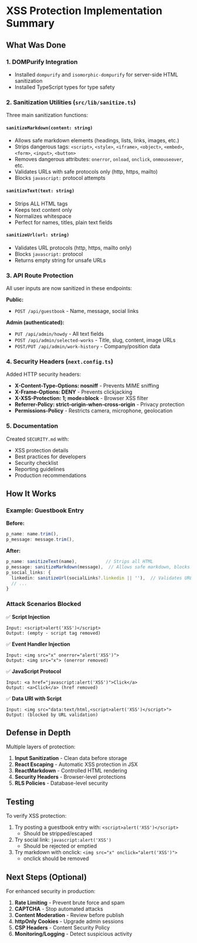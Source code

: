 # XSS Protection Implementation Summary

## What Was Done

### 1. DOMPurify Integration
- Installed `dompurify` and `isomorphic-dompurify` for server-side HTML sanitization
- Installed TypeScript types for type safety

### 2. Sanitization Utilities (`src/lib/sanitize.ts`)

Three main sanitization functions:

#### `sanitizeMarkdown(content: string)`
- Allows safe markdown elements (headings, lists, links, images, etc.)
- Strips dangerous tags: `<script>`, `<style>`, `<iframe>`, `<object>`, `<embed>`, `<form>`, `<input>`, `<button>`
- Removes dangerous attributes: `onerror`, `onload`, `onclick`, `onmouseover`, etc.
- Validates URLs with safe protocols only (http, https, mailto)
- Blocks `javascript:` protocol attempts

#### `sanitizeText(text: string)`
- Strips ALL HTML tags
- Keeps text content only
- Normalizes whitespace
- Perfect for names, titles, plain text fields

#### `sanitizeUrl(url: string)`
- Validates URL protocols (http, https, mailto only)
- Blocks `javascript:` protocol
- Returns empty string for unsafe URLs

### 3. API Route Protection

All user inputs are now sanitized in these endpoints:

**Public:**
- `POST /api/guestbook` - Name, message, social links

**Admin (authenticated):**
- `PUT /api/admin/howdy` - All text fields
- `POST /api/admin/selected-works` - Title, slug, content, image URLs
- `POST/PUT /api/admin/work-history` - Company/position data

### 4. Security Headers (`next.config.ts`)

Added HTTP security headers:
- **X-Content-Type-Options: nosniff** - Prevents MIME sniffing
- **X-Frame-Options: DENY** - Prevents clickjacking
- **X-XSS-Protection: 1; mode=block** - Browser XSS filter
- **Referrer-Policy: strict-origin-when-cross-origin** - Privacy protection
- **Permissions-Policy** - Restricts camera, microphone, geolocation

### 5. Documentation

Created `SECURITY.md` with:
- XSS protection details
- Best practices for developers
- Security checklist
- Reporting guidelines
- Production recommendations

## How It Works

### Example: Guestbook Entry

**Before:**
```typescript
p_name: name.trim(),
p_message: message.trim(),
```

**After:**
```typescript
p_name: sanitizeText(name),           // Strips all HTML
p_message: sanitizeMarkdown(message),  // Allows safe markdown, blocks scripts
p_social_links: {
  linkedin: sanitizeUrl(socialLinks?.linkedin || ''),  // Validates URL
  // ...
}
```

### Attack Scenarios Blocked

✅ **Script Injection**
```
Input: <script>alert('XSS')</script>
Output: (empty - script tag removed)
```

✅ **Event Handler Injection**
```
Input: <img src="x" onerror="alert('XSS')">
Output: <img src="x"> (onerror removed)
```

✅ **JavaScript Protocol**
```
Input: <a href="javascript:alert('XSS')">Click</a>
Output: <a>Click</a> (href removed)
```

✅ **Data URI with Script**
```
Input: <img src="data:text/html,<script>alert('XSS')</script>">
Output: (blocked by URL validation)
```

## Defense in Depth

Multiple layers of protection:

1. **Input Sanitization** - Clean data before storage
2. **React Escaping** - Automatic XSS protection in JSX
3. **ReactMarkdown** - Controlled HTML rendering
4. **Security Headers** - Browser-level protections
5. **RLS Policies** - Database-level security

## Testing

To verify XSS protection:

1. Try posting a guestbook entry with: `<script>alert('XSS')</script>`
   - Should be stripped/escaped
2. Try social link: `javascript:alert('XSS')`
   - Should be rejected or emptied
3. Try markdown with onclick: `<img src="x" onclick="alert('XSS')">`
   - onclick should be removed

## Next Steps (Optional)

For enhanced security in production:

1. **Rate Limiting** - Prevent brute force and spam
2. **CAPTCHA** - Stop automated attacks
3. **Content Moderation** - Review before publish
4. **httpOnly Cookies** - Upgrade admin sessions
5. **CSP Headers** - Content Security Policy
6. **Monitoring/Logging** - Detect suspicious activity
